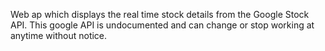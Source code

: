 Web ap which displays the real time stock details from the Google  Stock API.
This google API is undocumented and can change or stop working at anytime without notice. 
